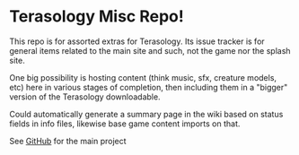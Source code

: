 Terasology Misc Repo!
=========================================
This repo is for assorted extras for Terasology. Its issue tracker is for general items related to the main site and such, not the game nor the splash site.

One big possibility is hosting content (think music, sfx, creature models, etc) here in various stages of completion, then including them in a "bigger" version of the Terasology downloadable.

Could automatically generate a summary page in the wiki based on status fields in info files, likewise base game content imports on that.

See [GitHub](https://github.com/MovingBlocks/Terasology) for the main project
